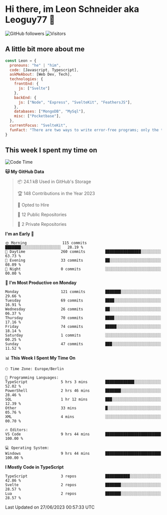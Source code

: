 # Hi there, im Leon Schneider aka Leoguy77 👋

![GitHub followers](https://img.shields.io/github/followers/leoguy77.svg?style=social&label=Followers) ![Visitors](https://visitor-badge.glitch.me/badge?page_id=leoguy77.leoguy77)

## A little bit more about me

```javascript
const Leon = {
  pronouns: "he" | "him",
  code: [Javascript, Typescript],
  askMeAbout: [Web Dev, Tech],
  technologies: {
    frontEnd: {
      js: ["Svelte"]
    },
    backEnd: {
      js: ["Node", "Express", "SvelteKit", "FeathersJS"],
    },
    databases: ["MongoDB", "MySql"],
    misc: ["Pocketbase"],
  },
  currentFocus: "SvelteKit",
  funFact: "There are two ways to write error-free programs; only the third one works"
}
```

## This week I spent my time on

<!--START_SECTION:waka-->
![Code Time](http://img.shields.io/badge/Code%20Time-74%20hrs%2017%20mins-blue)

**🐱 My GitHub Data** 

> 📦 24.1 kB Used in GitHub's Storage 
 > 
> 🏆 148 Contributions in the Year 2023
 > 
> 💼 Opted to Hire
 > 
> 📜 12 Public Repositories 
 > 
> 🔑 2 Private Repositories 
 > 
**I'm an Early 🐤** 

```text
🌞 Morning                115 commits         ███████░░░░░░░░░░░░░░░░░░   28.19 % 
🌆 Daytime                260 commits         ████████████████░░░░░░░░░   63.73 % 
🌃 Evening                33 commits          ██░░░░░░░░░░░░░░░░░░░░░░░   08.09 % 
🌙 Night                  0 commits           ░░░░░░░░░░░░░░░░░░░░░░░░░   00.00 % 
```
📅 **I'm Most Productive on Monday** 

```text
Monday                   121 commits         ███████░░░░░░░░░░░░░░░░░░   29.66 % 
Tuesday                  69 commits          ████░░░░░░░░░░░░░░░░░░░░░   16.91 % 
Wednesday                26 commits          ██░░░░░░░░░░░░░░░░░░░░░░░   06.37 % 
Thursday                 70 commits          ████░░░░░░░░░░░░░░░░░░░░░   17.16 % 
Friday                   74 commits          █████░░░░░░░░░░░░░░░░░░░░   18.14 % 
Saturday                 1 commits           ░░░░░░░░░░░░░░░░░░░░░░░░░   00.25 % 
Sunday                   47 commits          ███░░░░░░░░░░░░░░░░░░░░░░   11.52 % 
```


📊 **This Week I Spent My Time On** 

```text
🕑︎ Time Zone: Europe/Berlin

💬 Programming Languages: 
TypeScript               5 hrs 3 mins        █████████████░░░░░░░░░░░░   52.02 % 
PowerShell               2 hrs 46 mins       ███████░░░░░░░░░░░░░░░░░░   28.46 % 
SQL                      1 hr 12 mins        ███░░░░░░░░░░░░░░░░░░░░░░   12.39 % 
Other                    33 mins             █░░░░░░░░░░░░░░░░░░░░░░░░   05.76 % 
XML                      4 mins              ░░░░░░░░░░░░░░░░░░░░░░░░░   00.70 % 

🔥 Editors: 
VS Code                  9 hrs 44 mins       █████████████████████████   100.00 % 

💻 Operating System: 
Windows                  9 hrs 44 mins       █████████████████████████   100.00 % 
```

**I Mostly Code in TypeScript** 

```text
TypeScript               3 repos             ███████████░░░░░░░░░░░░░░   42.86 % 
Svelte                   2 repos             ███████░░░░░░░░░░░░░░░░░░   28.57 % 
Lua                      2 repos             ███████░░░░░░░░░░░░░░░░░░   28.57 % 
```




 Last Updated on 27/06/2023 00:57:33 UTC
<!--END_SECTION:waka-->
